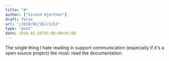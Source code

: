```yaml
---
title: "#"
author: ["Eivind Hjertnes"]
draft: false
url: "/2018/02/26//1153"
type: "post"
date: 2018-02-26T01:00:00+01:00
---
```


The single thing I hate reading in support communication (especially if
it's a open source project) the most: read the documentation.
